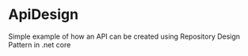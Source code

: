 # ApiDesign
Simple example of how an API can be created using Repository Design Pattern in .net core
